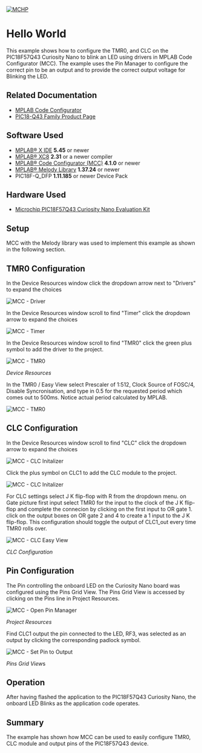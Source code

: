 <!-- Please do not change this logo with link -->
[![MCHP](images/microchip.png)](https://www.microchip.com)

# Hello World

This example shows how to configure the TMR0, and CLC on the PIC18F57Q43 Curiosity Nano to blink an LED using drivers in MPLAB Code Configurator (MCC). The example uses the Pin Manager to configure the correct pin to be an output and to provide the correct output voltage for Blinking the LED.

## Related Documentation

- [MPLAB Code Configurator](https://www.microchip.com/en-us/development-tools-tools-and-software/embedded-software-center/mplab-code-configurator)
- [PIC18-Q43 Family Product Page](https://www.microchip.com/en-us/products/microcontrollers-and-microprocessors/8-bit-mcus/pic-mcus/pic18-q43)

## Software Used

- [MPLAB® X IDE](http://www.microchip.com/mplab/mplab-x-ide) **5.45** or newer 
- [MPLAB® XC8](http://www.microchip.com/mplab/compilers) **2.31** or a newer compiler 
- [MPLAB® Code Configurator (MCC)](https://www.microchip.com/mplab/mplab-code-configurator) **4.1.0** or newer 
- [MPLAB® Melody Library](https://www.microchip.com/mplab/mplab-code-configurator) **1.37.24** or newer 
- PIC18F-Q_DFP **1.11.185** or newer Device Pack

## Hardware Used

- [Microchip PIC18F57Q43 Curiosity Nano Evaluation Kit](https://www.microchip.com/developmenttools/ProductDetails/DM164150)


## Setup

MCC with the Melody library was used to implement this example as shown in the following section.
## TMR0 Configuration
In the Device Resources window click the dropdown arrow next to "Drivers" to expand the choices

![MCC - Driver](images/device_resources_drivers.png)

In the Device Resources window scroll to find "Timer" click the dropdown arrow to expand the choices

![MCC - Timer](images/device_resources_timer.png)

In the Device Resources window scroll to find "TMR0" click the green plus symbol to add the driver to the project.

![MCC - TMR0](images/device_resources_tmr0.png)

*Device Resources*

In the TMR0 / Easy View select Prescaler of 1:512, Clock Source of FOSC/4, Disable Syncronisation, and type in 0.5 for the requested period which comes out to 500ms. Notice actual period calculated by MPLAB.

![MCC - TMR0](images/TMR0_configuration.png)

## CLC Configuration
In the Device Resources window scroll to find "CLC" click the dropdown arrow to expand the choices

![MCC - CLC Initalizer](images/device_resources_CLC.png)

Click the plus symbol on CLC1 to add the CLC module to the project.

![MCC - CLC Initalizer](images/device_resources_clc1.png)

For CLC settings select J K flip-flop with R from the dropdown menu. on Gate picture first input select TMR0 for the input to the clock of the J K flip-flop and complete the connecion by clicking on the first input to OR gate 1. click on the output boxes on OR gate 2 and 4 to create a 1 input to the J K flip-flop. This configuration should toggle the output of CLC1_out every time TMR0 rolls over.

![MCC - CLC Easy View](images/clc1_configuration.png)

*CLC Configuration*

## Pin Configuration
The Pin controlling the onboard LED on the Curiosity Nano board was configured using the Pins Grid View. The Pins Grid View is accessed by clicking on the Pins line in Project Resources.

![MCC - Open Pin Manager](images/project_resources_system_pins.png)

*Project Resources*

Find CLC1 output the pin connected to the LED, RF3, was selected as an output by clicking the corresponding padlock symbol.

![MCC - Set Pin to Output](images/pin_configuration_clc1.png)

*Pins Grid View*s

## Operation

After having flashed the application to the PIC18F57Q43 Curiosity Nano, the onboard LED Blinks as the application code operates.

## Summary

The example has shown how MCC can be used to easily configure TMR0, CLC module and output pins of the PIC18F57Q43 device. 
